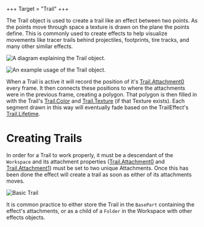 +++
Target = "Trail"
+++

The Trail object is used to create a trail like an effect between two points. As the points move through space a texture is drawn on the plane the points define. This is commonly used to create effects to help visualize movements like tracer trails behind projectiles, footprints, tire tracks, and many other similar effects.![A diagram explaining the Trail object.][1]![An example usage of the Trail object.][2]When a Trail is active it will record the position of it's [Trail.Attachment0](https://developer.roblox.com/api-reference/property/Trail/Attachment0) every frame. It then connects these positions to where the attachments were in the previous frame, creating a polygon. That polygon is then filled in with the Trail's [Trail.Color](https://developer.roblox.com/api-reference/property/Trail/Color) and [Trail.Texture](https://developer.roblox.com/api-reference/property/Trail/Texture) (if that Texture exists). Each segment drawn in this way will eventually fade based on the TrailEffect's [Trail.Lifetime](https://developer.roblox.com/api-reference/property/Trail/Lifetime).# Creating TrailsIn order for a Trail to work properly, it must be a descendant of the `Workspace` and its attachment properties ([Trail.Attachment0](https://developer.roblox.com/api-reference/property/Trail/Attachment0) and [Trail.Attachment1](https://developer.roblox.com/api-reference/property/Trail/Attachment1)) must be set to two unique Attachments. Once this has been done the effect will create a trail as soon as either of its attachments moves.![Basic Trail][3]It is common practice to either store the Trail in the `BasePart` containing the effect's attachments, or as a child of a `Folder` in the Workspace with other effects objects.[1]: https://developer.roblox.com/assets/5b3c158168a9cd0a78be548e/TrailSegments2.png[2]: https://developer.roblox.com/assets/5b3bf11cca8406e05d8a0c3d/Trail.gif[3]: https://developer.roblox.com/assets/5b3bf0d568a9cd0a78be5462/BasicTrail.gif